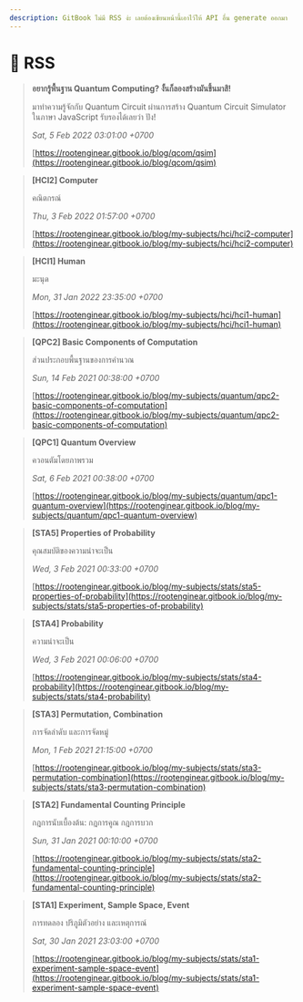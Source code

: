 ```yaml
---
description: GitBook ไม่มี RSS ง่ะ เลยต้องเขียนหน้านี้เอาไว้ให้ API อื่น generate ออกมา
---
```


# 📡 RSS

> **อยากรู้พื้นฐาน Quantum Computing? งั้นก็ลองสร้างมันขึ้นมาสิ!**
>
> มาทำความรู้จักกับ Quantum Circuit ผ่านการสร้าง Quantum Circuit Simulator ในภาษา JavaScript รับรองได้เลยว่า ปัง!
>
> _Sat, 5 Feb 2022 03:01:00 +0700_
>
> [https://rootenginear.gitbook.io/blog/qcom/qsim](https://rootenginear.gitbook.io/blog/qcom/qsim)

> **\[HCI2] Computer**
>
> คณิตกรณ์
>
> _Thu, 3 Feb 2022 01:57:00 +0700_
>
> [https://rootenginear.gitbook.io/blog/my-subjects/hci/hci2-computer](https://rootenginear.gitbook.io/blog/my-subjects/hci/hci2-computer)

> **\[HCI1] Human**
>
> มะนุด
>
> _Mon, 31 Jan 2022 23:35:00 +0700_
>
> [https://rootenginear.gitbook.io/blog/my-subjects/hci/hci1-human](https://rootenginear.gitbook.io/blog/my-subjects/hci/hci1-human)

> **\[QPC2] Basic Components of Computation**
>
> ส่วนประกอบพื้นฐานของการคำนวณ
>
> _Sun, 14 Feb 2021 00:38:00 +0700_
>
> [https://rootenginear.gitbook.io/blog/my-subjects/quantum/qpc2-basic-components-of-computation](https://rootenginear.gitbook.io/blog/my-subjects/quantum/qpc2-basic-components-of-computation)

> **\[QPC1] Quantum Overview**
>
> ควอนตัมโดยภาพรวม
>
> _Sat, 6 Feb 2021 00:38:00 +0700_
>
> [https://rootenginear.gitbook.io/blog/my-subjects/quantum/qpc1-quantum-overview](https://rootenginear.gitbook.io/blog/my-subjects/quantum/qpc1-quantum-overview)

> **\[STA5] Properties of Probability**
>
> คุณสมบัติของความน่าจะเป็น
>
> _Wed, 3 Feb 2021 00:33:00 +0700_
>
> [https://rootenginear.gitbook.io/blog/my-subjects/stats/sta5-properties-of-probability](https://rootenginear.gitbook.io/blog/my-subjects/stats/sta5-properties-of-probability)

> **\[STA4] Probability**
>
> ความน่าจะเป็น
>
> _Wed, 3 Feb 2021 00:06:00 +0700_
>
> [https://rootenginear.gitbook.io/blog/my-subjects/stats/sta4-probability](https://rootenginear.gitbook.io/blog/my-subjects/stats/sta4-probability)

> **\[STA3] Permutation, Combination**
>
> การจัดลำดับ และการจัดหมู่
>
> _Mon, 1 Feb 2021 21:15:00 +0700_
>
> [https://rootenginear.gitbook.io/blog/my-subjects/stats/sta3-permutation-combination](https://rootenginear.gitbook.io/blog/my-subjects/stats/sta3-permutation-combination)

> **\[STA2] Fundamental Counting Principle**
>
> กฎการนับเบื้องต้น: กฎการคูณ กฎการบวก
>
> _Sun, 31 Jan 2021 00:10:00 +0700_
>
> [https://rootenginear.gitbook.io/blog/my-subjects/stats/sta2-fundamental-counting-principle](https://rootenginear.gitbook.io/blog/my-subjects/stats/sta2-fundamental-counting-principle)

> **\[STA1] Experiment, Sample Space, Event**
>
> การทดลอง ปริภูมิตัวอย่าง และเหตุการณ์
>
> _Sat, 30 Jan 2021 23:03:00 +0700_
>
> [https://rootenginear.gitbook.io/blog/my-subjects/stats/sta1-experiment-sample-space-event](https://rootenginear.gitbook.io/blog/my-subjects/stats/sta1-experiment-sample-space-event)
